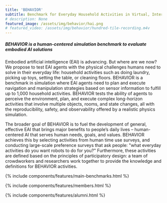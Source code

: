 ```yaml
--- 
title: 'BEHAVIOR'
subtitle: Benchmark for Everyday Household Activities in Virtual, Interactive, and Ecological Environments
# description: None
featured_image: /assets/img/behavior/hai.png
# featured_video: /assets/img/behavior/hundred-tile-recording.m4v
---
```


<!-- #### What is BEHAVIOR? -->

##### BEHAVIOR is a human-centered simulation benchmark to evaluate embodied AI solutions

Embodied artificial intelligence (EAI) is advancing. But where are we now? We propose to test EAI agents with the physical challenges humans need to solve in their everyday life: household activities such as doing laundry, picking up toys, setting the table, or cleaning floors. BEHAVIOR is a benchmark in simulation where EAI agents need to plan and execute navigation and manipulation strategies based on sensor information to fulfill up to 1,000 household activities. BEHAVIOR tests the ability of agents to perceive the environment, plan, and execute complex long-horizon activities that involve multiple objects, rooms, and state changes, all with the reproducibility, safety, and observability offered by a realistic physics simulation. 

The broader goal of BEHAVIOR is to fuel the development of general, effective EAI that brings major benefits to people’s daily lives – human-centered AI that serves human needs, goals, and values. BEHAVIOR achieves this by selecting activities from human time use surveys, and conducting large-scale preference surveys that ask people: "what everyday activities do you want robots to do for you?" Furthermore, these activities are defined based on the principles of participatory design: a team of crowdworkers and researchers work together to provide the knowledge and definitions for BEHAVIOR activities. 
<!-- To compare the performance of EAI agents to that of humans, we have collected human demonstrations in the same tasks and environments using virtual reality. The demonstrations serve as a reference to compare EAI solutions, but they also are used to develop them. -->

<!-- 
[Technical details about the benchmark](/_pages/benchmark_guide.md) -->

{% include components/features/main-benchmarks.html %}

{% include components/features/members.html %}

{% include components/features/alumni.html %}

<!-- {% include components/features/join-us.html %} -->

